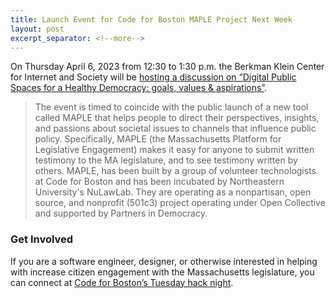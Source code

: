 ```yaml
---
title: Launch Event for Code for Boston MAPLE Project Next Week
layout: post
excerpt_separator: <!--more-->
---
```

On Thursday April 6, 2023 from 12:30 to 1:30 p.m. the Berkman Klein Center for Internet and Society will be [hosting a discussion on “Digital Public Spaces for a Healthy Democracy: goals, values & aspirations”](https://cyber.harvard.edu/events/digital-public-spaces-healthy-democracy-goals-values-aspirations). 

> The event is timed to coincide with the public launch of a new tool called MAPLE that helps people to direct their perspectives, insights, and passions about societal issues to channels that influence public policy. Specifically, MAPLE (the Massachusetts Platform for Legislative Engagement) makes it easy for anyone to submit written testimony to the MA legislature, and to see testimony written by others. MAPLE, has been built by a group of volunteer technologists at Code for Boston and has been incubated by Northeastern University's NuLawLab. They are operating as a nonpartisan, open source, and nonprofit (501c3) project operating under Open Collective and supported by Partners in Democracy.
<!--more-->
### Get Involved
If you are a software engineer, designer, or otherwise interested in helping with increase citizen engagement with the Massachusetts legislature, you can connect at [Code for Boston’s Tuesday hack night](https://www.codeforboston.org/projects/).